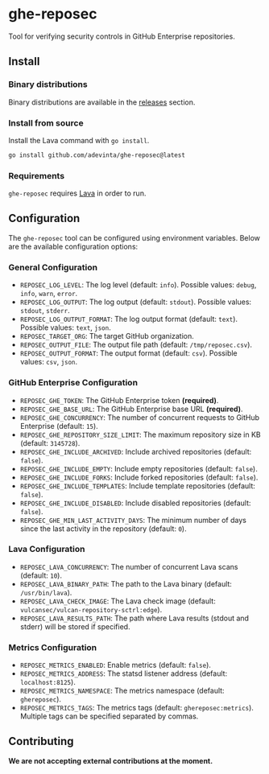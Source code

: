 # ghe-reposec
Tool for verifying security controls in GitHub Enterprise repositories.

## Install

### Binary distributions

Binary distributions are available in the [releases] section.

### Install from source

Install the Lava command with `go install`.

```sh
go install github.com/adevinta/ghe-reposec@latest
```

### Requirements

`ghe-reposec` requires [Lava] in order to run.

## Configuration

The `ghe-reposec` tool can be configured using environment variables. Below are the available configuration options:

### General Configuration

- `REPOSEC_LOG_LEVEL`: The log level (default: `info`). Possible values: `debug`, `info`, `warn`, `error`.
- `REPOSEC_LOG_OUTPUT`: The log output (default: `stdout`). Possible values: `stdout`, `stderr`.
- `REPOSEC_LOG_OUTPUT_FORMAT`: The log output format (default: `text`). Possible values: `text`, `json`.
- `REPOSEC_TARGET_ORG`: The target GitHub organization.
- `REPOSEC_OUTPUT_FILE`: The output file path (default: `/tmp/reposec.csv`).
- `REPOSEC_OUTPUT_FORMAT`: The output format (default: `csv`). Possible values: `csv`, `json`.

### GitHub Enterprise Configuration

- `REPOSEC_GHE_TOKEN`: The GitHub Enterprise token **(required)**.
- `REPOSEC_GHE_BASE_URL`: The GitHub Enterprise base URL **(required)**.
- `REPOSEC_GHE_CONCURRENCY`: The number of concurrent requests to GitHub Enterprise (default: `15`).
- `REPOSEC_GHE_REPOSITORY_SIZE_LIMIT`: The maximum repository size in KB (default: `3145728`).
- `REPOSEC_GHE_INCLUDE_ARCHIVED`: Include archived repositories (default: `false`).
- `REPOSEC_GHE_INCLUDE_EMPTY`: Include empty repositories (default: `false`).
- `REPOSEC_GHE_INCLUDE_FORKS`: Include forked repositories (default: `false`).
- `REPOSEC_GHE_INCLUDE_TEMPLATES`: Include template repositories (default: `false`).
- `REPOSEC_GHE_INCLUDE_DISABLED`: Include disabled repositories (default: `false`).
- `REPOSEC_GHE_MIN_LAST_ACTIVITY_DAYS`: The minimum number of days since the last activity in the repository (default: `0`).

### Lava Configuration

- `REPOSEC_LAVA_CONCURRENCY`: The number of concurrent Lava scans (default: `10`).
- `REPOSEC_LAVA_BINARY_PATH`: The path to the Lava binary (default: `/usr/bin/lava`).
- `REPOSEC_LAVA_CHECK_IMAGE`: The Lava check image (default: `vulcansec/vulcan-repository-sctrl:edge`).
- `REPOSEC_LAVA_RESULTS_PATH`: The path where Lava results (stdout and stderr) will be stored if specified.

### Metrics Configuration

- `REPOSEC_METRICS_ENABLED`: Enable metrics (default: `false`).
- `REPOSEC_METRICS_ADDRESS`: The statsd listener address (default: `localhost:8125`).
- `REPOSEC_METRICS_NAMESPACE`: The metrics namespace (default: `ghereposec`).
- `REPOSEC_METRICS_TAGS`: The metrics tags (default: `ghereposec:metrics`). Multiple tags can be specified separated by commas.

## Contributing

**We are not accepting external contributions at the moment.**

[Lava]: https://github.com/adevinta/lava
[releases]: https://github.com/adevinta/ghe-reposec/releases
